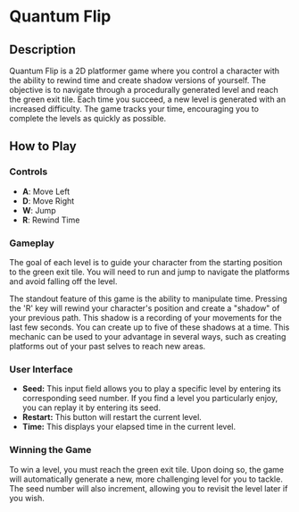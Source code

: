 # Quantum Flip

## Description

Quantum Flip is a 2D platformer game where you control a character with the ability to rewind time and create shadow versions of yourself. The objective is to navigate through a procedurally generated level and reach the green exit tile. Each time you succeed, a new level is generated with an increased difficulty. The game tracks your time, encouraging you to complete the levels as quickly as possible.

## How to Play

### Controls

*   **A**: Move Left
*   **D**: Move Right
*   **W**: Jump
*   **R**: Rewind Time

### Gameplay

The goal of each level is to guide your character from the starting position to the green exit tile. You will need to run and jump to navigate the platforms and avoid falling off the level.

The standout feature of this game is the ability to manipulate time. Pressing the 'R' key will rewind your character's position and create a "shadow" of your previous path. This shadow is a recording of your movements for the last few seconds. You can create up to five of these shadows at a time. This mechanic can be used to your advantage in several ways, such as creating platforms out of your past selves to reach new areas.

### User Interface

*   **Seed:** This input field allows you to play a specific level by entering its corresponding seed number. If you find a level you particularly enjoy, you can replay it by entering its seed.
*   **Restart:** This button will restart the current level.
*   **Time:** This displays your elapsed time in the current level.

### Winning the Game

To win a level, you must reach the green exit tile. Upon doing so, the game will automatically generate a new, more challenging level for you to tackle. The seed number will also increment, allowing you to revisit the level later if you wish.